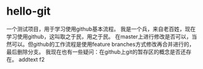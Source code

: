 # hello-git
一个测试项目，用于学习使用github基本流程。
我是一个兵，来自老百姓，现在学习使用github，这叫取之于民，用之于民。
在master上进行修改是否可以，当然可以。但github的工作流程是使用feature branches方式修改再合并进行的，最后删除分支。
我现在也有一些疑问：在github上git的暂存区的概念是否还存在。
addtext
f2
